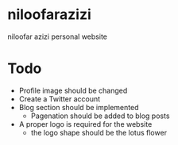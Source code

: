 # niloofarazizi
niloofar azizi personal website


# Todo
- Profile image should be changed
- Create a Twitter account
- Blog section should be implemented
    -   Pagenation should be added to blog posts
- A proper logo is required for the website
    - the logo shape should be the lotus flower

    